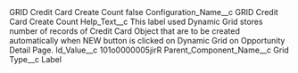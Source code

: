 <?xml version="1.0" encoding="UTF-8"?>
<CustomMetadata xmlns="http://soap.sforce.com/2006/04/metadata" xmlns:xsi="http://www.w3.org/2001/XMLSchema-instance" xmlns:xsd="http://www.w3.org/2001/XMLSchema">
    <label>GRID Credit Card Create Count</label>
    <protected>false</protected>
    <values>
        <field>Configuration_Name__c</field>
        <value xsi:type="xsd:string">GRID Credit Card Create Count</value>
    </values>
    <values>
        <field>Help_Text__c</field>
        <value xsi:type="xsd:string">This label used Dynamic Grid stores number of records of Credit Card Object that are to be created automatically when NEW button is clicked on Dynamic Grid on Opportunity Detail Page.</value>
    </values>
    <values>
        <field>Id_Value__c</field>
        <value xsi:type="xsd:string">101o0000005jirR</value>
    </values>
    <values>
        <field>Parent_Component_Name__c</field>
        <value xsi:type="xsd:string">Grid</value>
    </values>
    <values>
        <field>Type__c</field>
        <value xsi:type="xsd:string">Label</value>
    </values>
</CustomMetadata>
